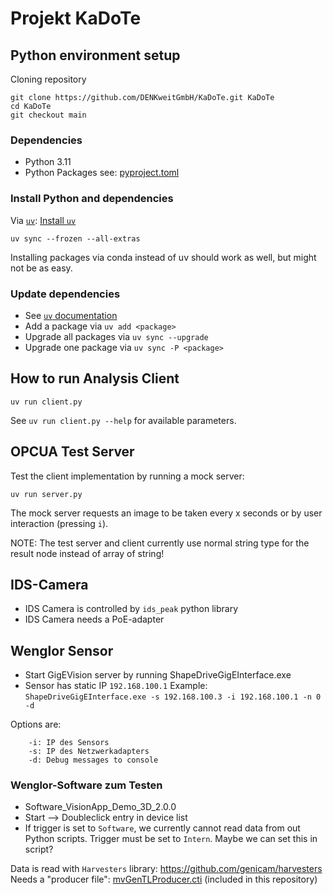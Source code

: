 # Projekt KaDoTe

## Python environment setup

Cloning repository

```shell
git clone https://github.com/DENKweitGmbH/KaDoTe.git KaDoTe
cd KaDoTe
git checkout main
```

### Dependencies

* Python 3.11
* Python Packages see: [pyproject.toml](/pyproject.toml)

### Install Python and dependencies

Via [`uv`](https://docs.astral.sh/uv/): [Install `uv`](https://github.com/astral-sh/uv?tab=readme-ov-file#installation)

```shell
uv sync --frozen --all-extras
```

Installing packages via conda instead of uv should work as well, but might not be as easy.

### Update dependencies

* See [`uv` documentation](https://docs.astral.sh/uv/)
* Add a package via `uv add <package>`
* Upgrade all packages via `uv sync --upgrade`
* Upgrade one package via `uv sync -P <package>`

## How to run Analysis Client

```shell
uv run client.py
```

See `uv run client.py --help` for available parameters.

## OPCUA Test Server

Test the client implementation by running a mock server:

```shell
uv run server.py
```

The mock server requests an image to be taken every x seconds or by user interaction (pressing `i`).

NOTE: The test server and client currently use normal string type for the result node instead of array of string!

## IDS-Camera

* IDS Camera is controlled by `ids_peak` python library
* IDS Camera needs a PoE-adapter

## Wenglor Sensor

* Start GigEVision server by running ShapeDriveGigEInterface.exe
* Sensor has static IP `192.168.100.1`
Example: `ShapeDriveGigEInterface.exe -s 192.168.100.3 -i 192.168.100.1 -n 0 -d`

Options are:

```shell
    -i: IP des Sensors
    -s: IP des Netzwerkadapters
    -d: Debug messages to console
```

### Wenglor-Software zum Testen

* Software_VisionApp_Demo_3D_2.0.0
* Start --> Doubleclick entry in device list
* If trigger is set to `Software`, we currently cannot read data from out Python scripts. Trigger must be set to `Intern`. Maybe we can set this in script?

Data is read with `Harvesters` library: <https://github.com/genicam/harvesters>
Needs a "producer file": [mvGenTLProducer.cti](/mvGenTLProducer.cti) (included in this repository)
